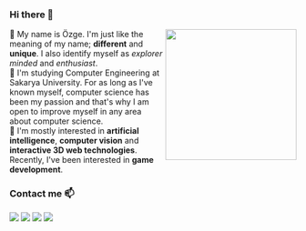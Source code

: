 ### Hi there 👋
<a href="https://github.com/ozgecinko"><img align='right' src="https://user-images.githubusercontent.com/58422765/132687817-221d8069-69dc-4ac8-bbd7-ddc9c0e9f805.gif" width="230"></a>

🦾 My name is Özge. I'm just like the meaning of my name; **different** and **unique**. I also identify myself as _explorer minded_ and _enthusiast_. <br>
🔭 I'm studying Computer Engineering at Sakarya University. For as long as I've known myself, computer science has been my passion and that's why I am open to improve myself in any area about computer science.<br>
🌱 I'm mostly interested in **artificial intelligence**, **computer vision** and **interactive 3D web technologies**. Recently, I've been interested in **game development**.

### Contact me 📫
<a target="_blank" href="https://ozgecinko.medium.com/"><img src="https://img.shields.io/badge/-Medium-12100E?style=for-the-badge&logo=Medium&logoColor=white"></img></a>
<a target="_blank" href="https://www.linkedin.com/in/ozgecinko"><img src="https://img.shields.io/badge/-LinkedIn-0077B5?style=for-the-badge&logo=Linkedin&logoColor=white"></img></a>
<a target="_blank" href="mailto:cinkoozge@gmail.com"><img src="https://img.shields.io/badge/-Gmail-D14836?style=for-the-badge&logo=Gmail&logoColor=white"></img></a>
<a target="_blank" href="https://twitter.com/ozgecinko"><img src="https://img.shields.io/badge/-Twitter-1DA1F2?style=for-the-badge&logo=Twitter&logoColor=white"></img></a>

  
